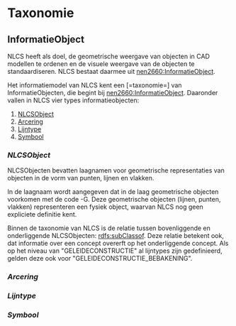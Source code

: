 # Taxonomie

## InformatieObject

NLCS heeft als doel, de geometrische weergave van objecten in CAD modellen te ordenen en de visuele weergave van de objecten te standaardiseren. NLCS bestaat daarmee uit [nen2660:InformatieObject](https://w3id.org/nen2660/def#InformationObject).

Het informatiemodel van NLCS kent een [=taxonomie=] van InformatieObjecten, die begint bij [nen2660:InformatieObject](https://w3id.org/nen2660/def#InformationObject). Daaronder vallen in NLCS vier types informatieobjecten:

1. [NLCSObject](#nlcsobject)
2. [Arcering](#arcering)
3. [Lijntype](#lijntype)
4. [Symbool](#symbool)


### <dfn>NLCSObject</dfn>

NLCSObjecten bevatten laagnamen voor geometrische representaties van objecten in de vorm van punten, lijnen en vlakken.

In de laagnaam wordt aangegeven dat in de laag geometrische objecten voorkomen met de code -G. Deze geometrische objecten (lijnen, punten, vlakken) representeren een fysiek object, waarvan NLCS nog geen expliciete definitie kent.

Binnen de taxonomie van NLCS is de relatie tussen bovenliggende en onderliggende NLCSObjecten: [rdfs:subClassof](https://www.w3.org/2000/01/rdf-schema#subClassOf). Deze relatie betekent ook, dat informatie over een concept overerft op het onderliggende concept. Als op het niveau van "GELEIDECONSTRUCTIE" al lijntypes zijn gedefinieerd, gelden deze ook voor "GELEIDECONSTRUCTIE_BEBAKENING".

<div class="issue" data-number="3"></div>



### <dfn>Arcering</dfn>


### <dfn>Lijntype</dfn>


### <dfn>Symbool</dfn>


<div class="issue" data-number="98"></div>